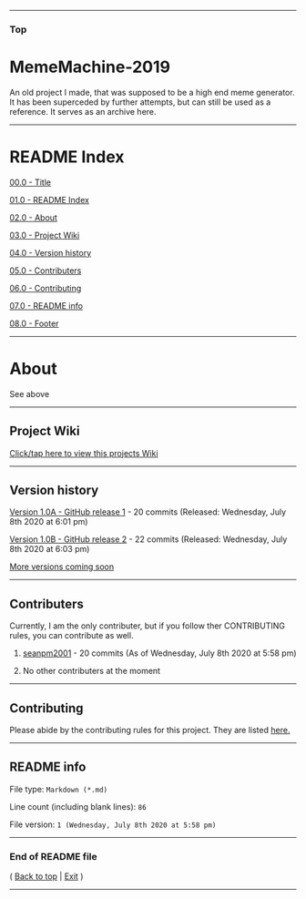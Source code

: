 
***

### Top

# MemeMachine-2019
An old project I made, that was supposed to be a high end meme generator. It has been superceded by further attempts, but can still be used as a reference. It serves as an archive here.

***

# README Index

[00.0 - Title](#MemeMachine-2019)

[01.0 - README Index](#README-Index)

[02.0 - About](#About)

[03.0 - Project Wiki](#Project-Wiki)

[04.0 - Version history](#Version-history)

[05.0 - Contributers](#Contributers)

[06.0 - Contributing](#Contributing)

[07.0 - README info](#README-info)

[08.0 - Footer](#End-of-README-file)

***

# About

See above

***

## Project Wiki

[Click/tap here to view this projects Wiki](https://github.com/seanpm2001/MemeMachine-2019/Wiki/)

***

## Version history

[Version 1.0A - GitHub release 1](https://github.com/seanpm2001/MemeMachine-2019/releases/tag/V1.0A/) - 20 commits (Released: Wednesday, July 8th 2020 at 6:01 pm)

[Version 1.0B - GitHub release 2](https://github.com/seanpm2001/MemeMachine-2019/releases/tag/V1.0B/) - 22 commits (Released: Wednesday, July 8th 2020 at 6:03 pm)

[More versions coming soon](https://github.com/seanpm2001/MemeMachine-2019/releases/)

***

## Contributers

Currently, I am the only contributer, but if you follow ther CONTRIBUTING rules, you can contribute as well.

1. [seanpm2001](https://github.com/seanpm2001/) - 20 commits (As of Wednesday, July 8th 2020 at 5:58 pm)

2. No other contributers at the moment

***

## Contributing

Please abide by the contributing rules for this project. They are listed [here.](https://github.com/seanpm2001/MemeMachine-2019/blob/master/CONTRIBUTING.md)

***

## README info

File type: `Markdown (*.md)`

Line count (including blank lines): `86`

File version: `1 (Wednesday, July 8th 2020 at 5:58 pm)`

***

### End of README file

( [Back to top](#Top) | [Exit](https://github.com) )

***
